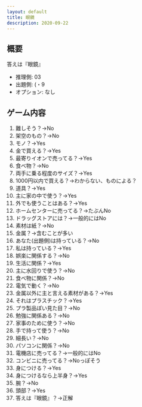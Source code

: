 ```yaml
---
layout: default
title: 眼鏡
description: 2020-09-22
---
```


## 概要

答えは『眼鏡』

- 推理側: 03
- 出題側: (・9
- オプション: なし

## ゲーム内容

1. 難しそう？→No
2. 架空のもの？→No
3. モノ？→Yes
4. 金で買える？→Yes
5. 最寄りイオンで売ってる？→Yes
6. 食べ物？→No
7. 両手に乗る程度のサイズ？→Yes
8. 1000円以内で買える？→わからない、ものによる？
9. 道具？→Yes
10. 主に家の中で使う？→Yes
11. 外でも使うことはある？→Yes
12. ホームセンターに売ってる？→たぶんNo
13. ドラッグストアには？→一般的にはNo
14. 素材は紙？→No
15. 金属？→含むことが多い
16. あなた(出題側)は持っている？→No
17. 私は持っている？→Yes
18. 娯楽に関係する？→No
19. 生活に関係？→Yes
20. 主に水回りで使う？→No
21. 食べ物に関係？→No
22. 電気で動く？→No
23. 金属以外に主と言える素材がある？→Yes
24. それはプラスチック？→Yes
25. プラ製品ぽい見た目？→No
26. 勉強に関係ある？→No
27. 家事のために使う？→No
28. 手で持って使う？→No
29. 細長い？→No
30. パソコンに関係？→No
31. 電機店に売ってる？→一般的にはNo
32. コンビニに売ってる？→Noっぽそう
33. 身につける？→Yes
34. 身につけるなら上半身？→Yes
35. 腕？→No
36. 頭部？→Yes
37. 答えは『眼鏡』？→正解
